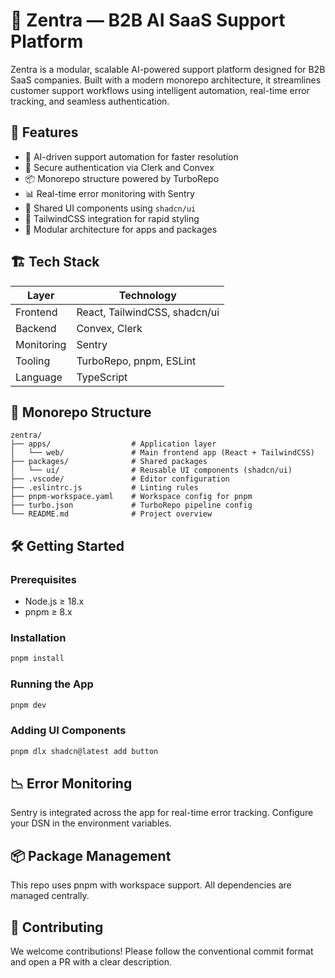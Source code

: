 # 🧠 Zentra — B2B AI SaaS Support Platform

Zentra is a modular, scalable AI-powered support platform designed for B2B SaaS companies. Built with a modern monorepo architecture, it streamlines customer support workflows using intelligent automation, real-time error tracking, and seamless authentication.

## 🚀 Features

- 🤖 AI-driven support automation for faster resolution
- 🔐 Secure authentication via Clerk and Convex
- 📦 Monorepo structure powered by TurboRepo
- 📊 Real-time error monitoring with Sentry
- 🎨 Shared UI components using `shadcn/ui`
- 💨 TailwindCSS integration for rapid styling
- 🧩 Modular architecture for apps and packages

## 🏗️ Tech Stack

| Layer        | Technology                      |
|--------------|---------------------------------|
| Frontend     | React, TailwindCSS, shadcn/ui   |
| Backend      | Convex, Clerk                   |
| Monitoring   | Sentry                          |
| Tooling      | TurboRepo, pnpm, ESLint         |
| Language     | TypeScript                      |

## 📁 Monorepo Structure
```
zentra/
├── apps/                  # Application layer
│   └── web/               # Main frontend app (React + TailwindCSS)
├── packages/              # Shared packages
│   └── ui/                # Reusable UI components (shadcn/ui)
├── .vscode/               # Editor configuration
├── .eslintrc.js           # Linting rules
├── pnpm-workspace.yaml    # Workspace config for pnpm
├── turbo.json             # TurboRepo pipeline config
└── README.md              # Project overview
```

## 🛠️ Getting Started

### Prerequisites

- Node.js ≥ 18.x
- pnpm ≥ 8.x

### Installation

```bash
pnpm install
```

### Running the App

```bash
pnpm dev
```

### Adding UI Components

```bash
pnpm dlx shadcn@latest add button
```

## 📉 Error Monitoring

Sentry is integrated across the app for real-time error tracking. Configure your DSN in the environment variables.

## 📦 Package Management

This repo uses pnpm with workspace support. All dependencies are managed centrally.

## 🤝 Contributing

We welcome contributions! Please follow the conventional commit format and open a PR with a clear description.
